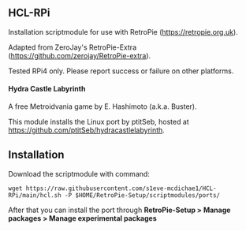 ## HCL-RPi
Installation scriptmodule for use with RetroPie (https://retropie.org.uk).

Adapted from ZeroJay's RetroPie-Extra (https://github.com/zerojay/RetroPie-extra).

Tested RPi4 only. Please report success or failure on other platforms.

#### Hydra Castle Labyrinth
A free Metroidvania game by E. Hashimoto (a.k.a. Buster).

This module installs the Linux port by ptitSeb, hosted at https://github.com/ptitSeb/hydracastlelabyrinth.

## Installation
Download the scriptmodule with command:

    wget https://raw.githubusercontent.com/s1eve-mcdichae1/HCL-RPi/main/hcl.sh -P $HOME/RetroPie-Setup/scriptmodules/ports/

After that you can install the port through **RetroPie-Setup > Manage packages > Manage experimental packages**
